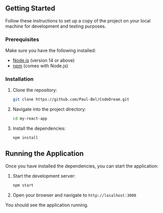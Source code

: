 ## Getting Started

Follow these instructions to set up a copy of the project on your local machine for development and testing purposes.

### Prerequisites

Make sure you have the following installed:

- [Node.js](https://nodejs.org/) (version 14 or above)
- [npm](https://www.npmjs.com/) (comes with Node.js)

### Installation

1. Clone the repository:
    ```bash
    git clone https://github.com/Paul-Bel/CodeDream.git
    ```

2. Navigate into the project directory:
    ```bash
    cd my-react-app
    ```

3. Install the dependencies:
    ```bash
    npm install
    ```

## Running the Application

Once you have installed the dependencies, you can start the application:

1. Start the development server:
    ```bash
    npm start
    ```

2. Open your browser and navigate to `http://localhost:3000`

You should see the application running.